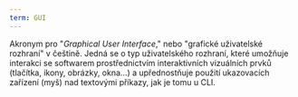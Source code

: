 ```yaml
---
term: GUI
---
```


Akronym pro "*Graphical User Interface*," nebo "grafické uživatelské rozhraní" v češtině. Jedná se o typ uživatelského rozhraní, které umožňuje interakci se softwarem prostřednictvím interaktivních vizuálních prvků (tlačítka, ikony, obrázky, okna...) a upřednostňuje použití ukazovacích zařízení (myš) nad textovými příkazy, jak je tomu u CLI.